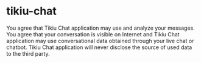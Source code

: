 # tikiu-chat

You agree that Tikiu Chat application may use and analyze your messages.
You agree that your conversation is visible on Internet and Tikiu Chat application may use conversational data obtained through your live chat or chatbot.
Tikiu Chat application will never disclose the source of used data to the third party.

